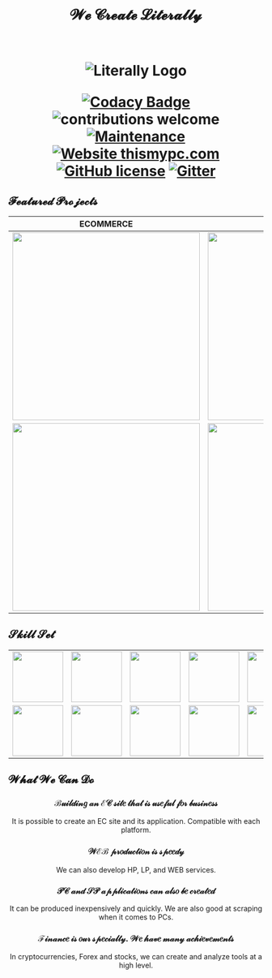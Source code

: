 <h1 align="center" > 𝓦𝓮 𝓒𝓻𝓮𝓪𝓽𝓮 𝓛𝓲𝓽𝓮𝓻𝓪𝓵𝓵𝔂 </h1> <br>

<h1 align="center">
  <img src="https://cdn.shortpixel.ai/client/q_glossy,ret_img/https://literally.co.jp/wp-content/uploads/2020/02/Literally%E3%81%AE%E3%82%B3%E3%83%94%E3%83%BC-3-e1597867262519.png" alt="Literally Logo" />
  
  <br/>
  
  [![Codacy Badge](https://api.codacy.com/project/badge/Grade/5b677e607def4466b8084eb76be4f0d7)](https://app.codacy.com/app/supunlakmal/thismypc?utm_source=github.com&utm_medium=referral&utm_content=supunlakmal/thismypc&utm_campaign=Badge_Grade_Dashboard)
![contributions welcome](https://img.shields.io/badge/contributions-welcome-brightgreen.svg?style=flat) [![Maintenance](https://img.shields.io/badge/Maintained%3F-yes-green.svg)](https://github.com/supunlakmal/thismypc/graphs/commit-activity) [![Website thismypc.com](https://img.shields.io/website-up-down-green-red/http/shields.io.svg)](http://thismypc.com/) [![GitHub license](https://img.shields.io/badge/license-MIT-blue.svg?style=flat-square)](https://github.com/supunlakmal/thismypc/blob/master/LICENSE)
[![Gitter](https://badges.gitter.im/gitterHQ/gitter.svg)](https://gitter.im/Thismypc/community)
</h1>

## 𝓕𝓮𝓪𝓽𝓾𝓻𝓮𝓭 𝓟𝓻𝓸𝓳𝓮𝓬𝓽𝓼

ECOMMERCE | WORDPRESS | HTML5 GAME | MOBILE DEVELOPMENT | CRYPTOCURRENCY
:-------------------------:|:-------------------------:|:-------------------------:|:-------------------------:|:-------------------------:
<a href="http://3.128.30.120:3000/launch"><img src="https://portfolio.literally.co.jp/wp-content/uploads/2021/01/restaurant-food-370x370.jpg" width="370"></a> | <a href="https://www.celtic-weddingrings.com/"><img src="https://portfolio.literally.co.jp/wp-content/uploads/2021/01/rings-site-370x370.jpg" width="370"></a>|<a href="https://smallpondgames.com/mahjong/3d-mahjong/"><img src="https://portfolio.literally.co.jp/wp-content/uploads/2021/01/mahjong-370x370.jpg" width="370"></a> | <a href="https://portfolio.literally.co.jp/portfolio/e-sport-tournament-app/"><img src="https://portfolio.literally.co.jp/wp-content/uploads/2021/01/GameShop-1024x1024.jpg" width="370"></a>| <a href="https://aldenplatform.io/"><img src="https://portfolio.literally.co.jp/wp-content/uploads/2021/01/Main_News@2x-370x370.jpg" width="370"></a>
<a href="https://giftforward.giftsforgood.com/register"><img src="https://portfolio.literally.co.jp/wp-content/uploads/2021/01/ecommerce-shopify-website-370x370.jpg" width="370"></a> | <a href="https://girlgaze.com/"><img src="https://portfolio.literally.co.jp/wp-content/uploads/2021/01/job-site-370x370.jpg" width="370"></a>|<a href="http://lyu-apps.herokuapp.com/games/bumper-fifa/"><img src="https://portfolio.literally.co.jp/wp-content/uploads/2021/01/lyu-game-370x370.jpg" width="370"></a> | <a href="https://apps.apple.com/it/app/spreewhere/id1462263606"><img src="https://portfolio.literally.co.jp/wp-content/uploads/2021/01/Spreewhere-Feature-370x370.jpg" width="370"></a>| <a href="https://bitwilly.com/"><img src="https://portfolio.literally.co.jp/wp-content/uploads/2021/01/Bitwilly-370x370.jpg" width="370"></a>

## 𝓢𝓴𝓲𝓵𝓵 𝓢𝓮𝓽
<table>
  <tr>
    <td><img src="https://cdn.iconscout.com/icon/free/png-64/nginx-4-1174926.png" width="100"></td>
    <td><img src="https://cdn.iconscout.com/icon/free/png-64/node-js-1174925.png" width="100"></td>
    <td><img src="https://cdn.iconscout.com/icon/free/png-64/react-3-1175109.png" width="100"></td>
    <td><img src="https://cdn.iconscout.com/icon/free/png-64/vue-282497.png" width="100"></td>
    <td><img src="https://cdn.iconscout.com/icon/free/png-64/javascript-24-1174950.png" width="100"></td>
    <td><img src="https://cdn.iconscout.com/icon/free/png-64/github-170-1175028.png" width="100"></td>
    <td><img src="https://cdn.iconscout.com/icon/free/png-64/mysql-18-1174938.png" width="100"></td>
    <td><img src="https://cdn.iconscout.com/icon/free/png-64/java-59-1174952.png" width="100"></td>
    <td><img src="https://cdn.iconscout.com/icon/free/png-64/cakephp-3-1175050.png" width="100"></td>
    <td><img src="https://cdn.iconscout.com/icon/free/png-64/html5-2474805-2056091.png" width="100"></td>
    <td><img src="https://cdn.iconscout.com/icon/free/png-64/webpack-1-1174980.png" width="100"></td>
    <td><img src="https://cdn.iconscout.com/icon/free/png-64/visualstudio-1-1174964.png" width="100"></td>
    <td><img src="https://cdn.iconscout.com/icon/free/png-64/django-11-1175036.png" width="100"></td>
    <td><img src="https://cdn.iconscout.com/icon/free/png-64/wordpress-2752021-2284838.png" width="100"></td>
   </tr>
    <tr>
      <td><img src="https://cdn.iconscout.com/icon/free/png-64/asp-3-226071.png" width="100"></td>
      <td><img src="https://cdn.iconscout.com/icon/free/png-64/python-2-226051.png" width="100"></td>
      <td><img src="https://cdn.iconscout.com/icon/free/png-64/laravel-226015.png" width="100"></td>
    <td><img src="https://cdn.iconscout.com/icon/free/png-64/typescript-1174965.png" width="100"></td>
    <td><img src="https://cdn.iconscout.com/icon/free/png-64/symfony-3-1174988.png" width="100"></td>
    <td><img src="https://cdn.iconscout.com/icon/free/png-64/swift-18-1174990.png" width="100"></td>
    <td><img src="https://cdn.iconscout.com/icon/free/png-64/rubymine-1175004.png" width="100"></td>
    <td><img src="https://cdn.iconscout.com/icon/free/png-64/ionic-4-1175016.png" width="100"></td>
    <td><img src="https://cdn.iconscout.com/icon/free/png-64/pycharm-1175008.png" width="100"></td>
    <td><img src="https://cdn.iconscout.com/icon/free/png-64/gradle-2-1174969.png" width="100"></td>
    <td><img src="https://cdn.iconscout.com/icon/free/png-64/go-76-1175027.png" width="100"></td>
    <td><img src="https://cdn.iconscout.com/icon/free/png-64/apple-1237-1174963.png" width="100"></td>
    <td><img src="https://cdn.iconscout.com/icon/free/png-64/electron-67-1175035.png" width="100"></td>
    <td><img src="https://cdn.iconscout.com/icon/free/png-64/angular-3-226070.png" width="100"></td>
   </tr>
  </table>
  
## 𝓦𝓱𝓪𝓽 𝓦𝓮 𝓒𝓪𝓷 𝓓𝓸

<div align="center">
  
### ℬ𝓊𝒾𝓁𝒹𝒾𝓃𝑔 𝒶𝓃 ℰ𝒞 𝓈𝒾𝓉𝑒 𝓉𝒽𝒶𝓉 𝒾𝓈 𝓊𝓈𝑒𝒻𝓊𝓁 𝒻𝑜𝓇 𝒷𝓊𝓈𝒾𝓃𝑒𝓈𝓈
It is possible to create an EC site and its application. Compatible with each platform.

### 𝒲ℰℬ 𝓅𝓇𝑜𝒹𝓊𝒸𝓉𝒾𝑜𝓃 𝒾𝓈 𝓈𝓅𝑒𝑒𝒹𝓎
We can also develop HP, LP, and WEB services.

### 𝒫𝒞 𝒶𝓃𝒹 𝒮𝒫 𝒶𝓅𝓅𝓁𝒾𝒸𝒶𝓉𝒾𝑜𝓃𝓈 𝒸𝒶𝓃 𝒶𝓁𝓈𝑜 𝒷𝑒 𝒸𝓇𝑒𝒶𝓉𝑒𝒹
It can be produced inexpensively and quickly. We are also good at scraping when it comes to PCs.

### ℱ𝒾𝓃𝒶𝓃𝒸𝑒 𝒾𝓈 𝑜𝓊𝓇 𝓈𝓅𝑒𝒸𝒾𝒶𝓁𝓉𝓎. 𝒲𝑒 𝒽𝒶𝓋𝑒 𝓂𝒶𝓃𝓎 𝒶𝒸𝒽𝒾𝑒𝓋𝑒𝓂𝑒𝓃𝓉𝓈
In cryptocurrencies, Forex and stocks, we can create and analyze tools at a high level.

</div>
